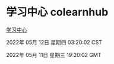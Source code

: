 # 学习中心 colearnhub
[学习中心](http://59.174.24.229:56308/colearnhub/)

2022年 05月 12日 星期四 03:20:02 CST

2022年 05月 11日 星期三 19:20:02 GMT
